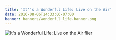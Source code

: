 ```yaml
---
title: 'It''s a Wonderful Life: Live on the Air'
date: 2016-08-06T14:33:06-07:00
banner: banners/wonderful_life-banner.png
---
```

<!--Add details about the show below.-->

![It's a Wonderful Life: Live on the Air flier](/images/wonderful-life-postcard.jpg)
